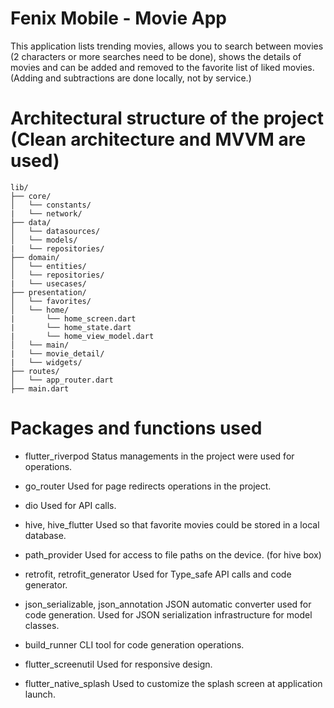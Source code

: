 # Fenix Mobile - Movie App

This application lists trending movies, allows you to search between movies (2 characters or more searches need to be done), shows the details of movies and can be added and removed to the favorite list of liked movies. (Adding and subtractions are done locally, not by service.)

# Architectural structure of the project (Clean architecture and MVVM are used) 
```
lib/
├── core/
│   └── constants/ 
|   └── network/
├── data/
│   └── datasources/
│   └── models/
|   └── repositories/
├── domain/
│   └── entities/
│   └── repositories/
|   └── usecases/
├── presentation/
│   └── favorites/
│   └── home/
|       └── home_screen.dart
|       └── home_state.dart
|       └── home_view_model.dart
│   └── main/
|   └── movie_detail/
|   └── widgets/
├── routes/
│   └── app_router.dart    
├── main.dart
```
# Packages and functions used

- flutter_riverpod
Status managements in the project were used for operations.

- go_router
Used for page redirects operations in the project.

- dio
Used for API calls.

- hive, hive_flutter
Used so that favorite movies could be stored in a local database.

- path_provider
Used for access to file paths on the device. (for hive box)

- retrofit, retrofit_generator
Used for Type_safe API calls and code generator.

- json_serializable, json_annotation
JSON automatic converter used for code generation.
Used for JSON serialization infrastructure for model classes.

- build_runner
CLI tool for code generation operations.

- flutter_screenutil
Used for responsive design.

- flutter_native_splash
Used to customize the splash screen at application launch.